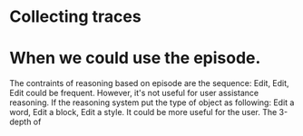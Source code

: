 # Collecting traces






# When we could use the episode.

The contraints of reasoning based on episode are the sequence: Edit, Edit, Edit could be frequent.
However, it's not useful for user assistance reasoning.
If the reasoning system put the type of object as following:
Edit a word, Edit a block, Edit a style.
It could be more useful for the user.
The 3-depth of  


